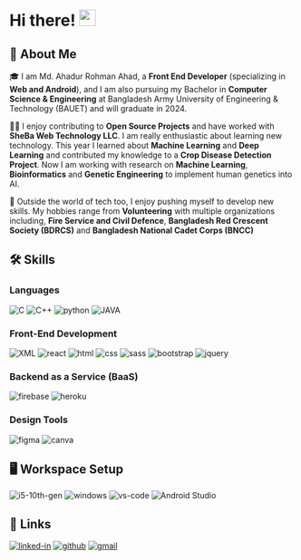 # Hi there! <img src="https://media.giphy.com/media/hvRJCLFzcasrR4ia7z/giphy.gif" width="29px" height="29px">

## 🚀 About Me

🎓 I am Md. Ahadur Rohman Ahad, a **Front End Developer** (specializing in **Web and Android**), and I am also pursuing my Bachelor in **Computer Science & Engineering** at Bangladesh Army University of Engineering & Technology (BAUET) and will graduate in 2024.

👨‍💻 I enjoy contributing to **Open Source Projects** and have worked with **SheBa Web Technology LLC**. I am really enthusiastic about learning new technology. This year I learned about **Machine Learning** and **Deep Learning** and contributed my knowledge to a **Crop Disease Detection Project**. Now I am working with research on **Machine Learning**, **Bioinformatics** and **Genetic Engineering** to implement human genetics into AI.

🎸 Outside the world of tech too, I enjoy pushing myself to develop new skills. My hobbies range from **Volunteering** with multiple organizations including, **Fire Service and Civil Defence**, **Bangladesh Red Crescent Society (BDRCS)** and **Bangladesh National Cadet Corps (BNCC)**

<!---
## 🏅 Achievements

-   📝 **5+ Times Global #1 Weekly Blog Writer** at _Dev_ (January 2022)
-   🏆 **Top Rated** at _Upwork_ (September 2021)
-   ⏫ **Rising Talent** at _Upwork_ (July 2021)
-   🚁 **Mars 2020 Helicopter Mission Contributor** for contributing to _a library ([numpy](https://github.com/numpy/numpy)) used by NASA to fly the Ingenuity Helicopter on Mars_ (April 2021)
-   ⭐ **Global rank 750** at _Google Kickstart 2020 Round H_ (November 2020)
-   🤝 **Hacktober Fest Participant** for _adding quality pull requests at Hacktober Fest 2020_ (October 2020)
-   🥇 **Winner of Coding Competition** at _RCCIIT_ (March 2020)
-   🥈 **1st Runner up at Coding Competition** at _Heritage Institute of Technology_ (September 2019)
-   🥉 **2nd Runner up at Coding Competition** at _GCECT_ (March 2019)
--->
## 🛠️ Skills

### Languages

![C](https://img.shields.io/badge/c-3178C6?style=for-the-badge&logo=typescript&logoColor=white)
![C++](https://img.shields.io/badge/cpp-323330?style=for-the-badge&logo=javascript&logoColor=F7DF1E)
![python](https://img.shields.io/badge/Python-3776AB?style=for-the-badge&logo=python&logoColor=white)
![JAVA](https://img.shields.io/badge/Java-28B6F6?style=for-the-badge&logo=dart&logoColor=white)

### Front-End Development

![XML](https://img.shields.io/badge/xml-000000?style=for-the-badge&logo=nextdotjs&logoColor=FFFFFF)
![react](https://img.shields.io/badge/React-20232A?style=for-the-badge&logo=react&logoColor=61DAFB)
![html](https://img.shields.io/badge/HTML5-E34F26?style=for-the-badge&logo=html5&logoColor=white)
![css](https://img.shields.io/badge/CSS3-1572B6?style=for-the-badge&logo=css3&logoColor=white)
![sass](https://img.shields.io/badge/SASS-CC6699?style=for-the-badge&logo=sass&logoColor=white)
![bootstrap](https://img.shields.io/badge/Bootstrap-563D7C?style=for-the-badge&logo=bootstrap&logoColor=white)
![jquery](https://img.shields.io/badge/jQuery-0769AD?style=for-the-badge&logo=jquery&logoColor=white)


### Backend as a Service (BaaS)

![firebase](https://img.shields.io/badge/Firebase-ffaa00?style=for-the-badge&logo=Firebase&logoColor=white)
![heroku](https://img.shields.io/badge/Heroku-430098?style=for-the-badge&logo=heroku&logoColor=white)

### Design Tools

![figma](https://img.shields.io/badge/figma-000000?style=for-the-badge&logo=figma&logoColor=white)
![canva](https://img.shields.io/badge/canva-00C4CC?style=for-the-badge&logo=canva&logoColor=white)

## 🖥️ Workspace Setup

![i5-10th-gen](https://img.shields.io/badge/Intel-Core_i5_8th-0071C5?style=for-the-badge&logo=intel&logoColor=white)
![windows](https://img.shields.io/badge/Windows_10-0078D6?style=for-the-badge&logo=windows&logoColor=white)
![vs-code](https://img.shields.io/badge/VS_Code-007ACC?style=for-the-badge&logo=Visual-Studio-Code&logoColor=white)
![Android Studio](https://img.shields.io/badge/Android_Studio-007ACC?style=for-the-badge&logo=Visual-Studio-Code&logoColor=white)


## 🔗 Links

[![linked-in](https://img.shields.io/badge/Linked_In-0077B5?style=for-the-badge&logo=LinkedIn&logoColor=white)](https://www.linkedin.com/in/arishere/)
[![github](https://img.shields.io/badge/GitHub-000000?style=for-the-badge&logo=GitHub&logoColor=white)](https://github.com/ARisHere)
[![gmail](https://img.shields.io/badge/Gmail-D14836?style=for-the-badge&logo=Gmail&logoColor=white)](mailto:mdahad.mma2017@gmail.com)
<!---
ARisHere/ARisHere is a ✨ special ✨ repository because its `README.md` (this file) appears on your GitHub profile.
You can click the Preview link to take a look at your changes.
--->
